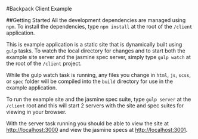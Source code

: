 #Backpack Client Example

##Getting Started
All the development dependencies are managed using `npm`. To install the dependencies, type `npm install` at the root of the `/client` application.

This is example application is a static site that is dynamically built using `gulp` tasks. To watch the local directory for changes and to start both the example site server and the jasmine spec server, simply type `gulp watch` at the root of the `/client` project.

While the gulp watch task is running, any files you change in `html`, `js`, `scss`, or `spec` folder will be compiled into the `build` directory for use in the example application.

To run the example site and the jasmine spec suite, type `gulp server` at the `/client` root and this will start 2 servers with the site and spec suites for viewing in your browser.

With the server task running you should be able to view the site at [http://localhost:3000](http://localhost:3000) and view the jasmine specs at [http://localhost:3001](http://localhost:3001).